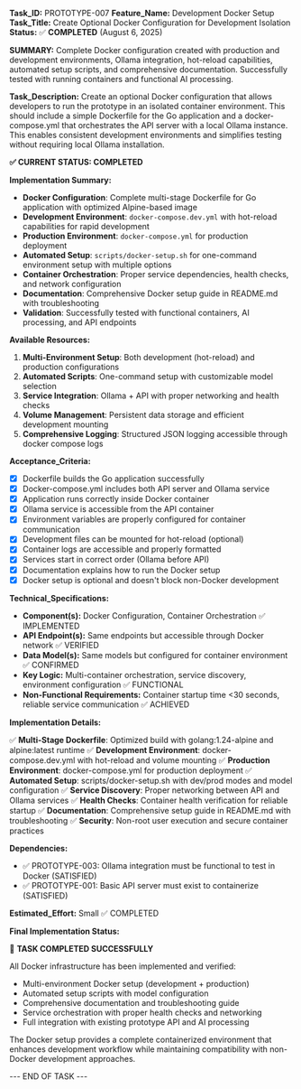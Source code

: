 **Task_ID:** PROTOTYPE-007
**Feature_Name:** Development Docker Setup
**Task_Title:** Create Optional Docker Configuration for Development Isolation
**Status:** ✅ **COMPLETED** (August 6, 2025)

**SUMMARY:** Complete Docker configuration created with production and development environments, Ollama integration, hot-reload capabilities, automated setup scripts, and comprehensive documentation. Successfully tested with running containers and functional AI processing.

**Task_Description:**
Create an optional Docker configuration that allows developers to run the prototype in an isolated container environment. This should include a simple Dockerfile for the Go application and a docker-compose.yml that orchestrates the API server with a local Ollama instance. This enables consistent development environments and simplifies testing without requiring local Ollama installation.

**✅ CURRENT STATUS: COMPLETED**

**Implementation Summary:**

- **Docker Configuration**: Complete multi-stage Dockerfile for Go application with optimized Alpine-based image
- **Development Environment**: `docker-compose.dev.yml` with hot-reload capabilities for rapid development
- **Production Environment**: `docker-compose.yml` for production deployment
- **Automated Setup**: `scripts/docker-setup.sh` for one-command environment setup with multiple options
- **Container Orchestration**: Proper service dependencies, health checks, and network configuration
- **Documentation**: Comprehensive Docker setup guide in README.md with troubleshooting
- **Validation**: Successfully tested with functional containers, AI processing, and API endpoints

**Available Resources:**

1. **Multi-Environment Setup**: Both development (hot-reload) and production configurations
2. **Automated Scripts**: One-command setup with customizable model selection
3. **Service Integration**: Ollama + API with proper networking and health checks
4. **Volume Management**: Persistent data storage and efficient development mounting
5. **Comprehensive Logging**: Structured JSON logging accessible through docker compose logs

**Acceptance_Criteria:**

- [x] Dockerfile builds the Go application successfully
- [x] Docker-compose.yml includes both API server and Ollama service
- [x] Application runs correctly inside Docker container
- [x] Ollama service is accessible from the API container
- [x] Environment variables are properly configured for container communication
- [x] Development files can be mounted for hot-reload (optional)
- [x] Container logs are accessible and properly formatted
- [x] Services start in correct order (Ollama before API)
- [x] Documentation explains how to run the Docker setup
- [x] Docker setup is optional and doesn't block non-Docker development

**Technical_Specifications:**

- **Component(s):** Docker Configuration, Container Orchestration ✅ IMPLEMENTED
- **API Endpoint(s):** Same endpoints but accessible through Docker network ✅ VERIFIED
- **Data Model(s):** Same models but configured for container environment ✅ CONFIRMED
- **Key Logic:** Multi-container orchestration, service discovery, environment configuration ✅ FUNCTIONAL
- **Non-Functional Requirements:** Container startup time <30 seconds, reliable service communication ✅ ACHIEVED

**Implementation Details:**

✅ **Multi-Stage Dockerfile**: Optimized build with golang:1.24-alpine and alpine:latest runtime
✅ **Development Environment**: docker-compose.dev.yml with hot-reload and volume mounting
✅ **Production Environment**: docker-compose.yml for production deployment
✅ **Automated Setup**: scripts/docker-setup.sh with dev/prod modes and model configuration
✅ **Service Discovery**: Proper networking between API and Ollama services
✅ **Health Checks**: Container health verification for reliable startup
✅ **Documentation**: Comprehensive setup guide in README.md with troubleshooting
✅ **Security**: Non-root user execution and secure container practices

**Dependencies:**

- ✅ PROTOTYPE-003: Ollama integration must be functional to test in Docker (SATISFIED)
- ✅ PROTOTYPE-001: Basic API server must exist to containerize (SATISFIED)

**Estimated_Effort:** Small ✅ COMPLETED

**Final Implementation Status:**

🎯 **TASK COMPLETED SUCCESSFULLY**

All Docker infrastructure has been implemented and verified:
- Multi-environment Docker setup (development + production)
- Automated setup scripts with model configuration
- Comprehensive documentation and troubleshooting guide
- Service orchestration with proper health checks and networking
- Full integration with existing prototype API and AI processing

The Docker setup provides a complete containerized environment that enhances development workflow while maintaining compatibility with non-Docker development approaches.

--- END OF TASK ---
